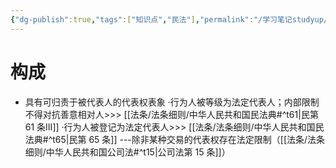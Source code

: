 ```yaml
---
{"dg-publish":true,"tags":["知识点","民法"],"permalink":"/学习笔记studyup/民法总论/越权代表/","dgPassFrontmatter":true,"created":"2024-09-16T21:00:31.182+08:00","updated":"2024-10-27T17:09:05.835+08:00"}
---
```


# 构成
- 具有可归责于被代表人的代表权表象
·行为人被等级为法定代表人；内部限制不得对抗善意相对人>>> [[法条/法条细则/中华人民共和国民法典#^t61\|民第 61 条Ⅲ]]
·行为人被登记为法定代表人>>> [[法条/法条细则/中华人民共和国民法典#^t65\|民第 65 条]] ---除非某种交易的代表权存在法定限制（[[法条/法条细则/中华人民共和国公司法#^t15\|公司法第 15 条]]）